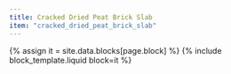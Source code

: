 ```yaml
---
title: Cracked Dried Peat Brick Slab
item: "cracked_dried_peat_brick_slab"
---
```


{% assign it = site.data.blocks[page.block] %}
{% include block_template.liquid block=it %}

